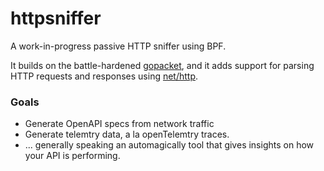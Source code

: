 # httpsniffer
A work-in-progress passive HTTP sniffer using BPF.

It builds on the battle-hardened [gopacket](https://github.com/google/gopacket/blob/master/examples/httpassembly/main.go), and it adds support for parsing HTTP requests and responses using [net/http](https://pkg.go.dev/net/http).

### Goals
- Generate OpenAPI specs from network traffic
- Generate telemtry data, a la openTelemtry traces.
- ... generally speaking an automagically tool that gives insights on how your API is performing.

